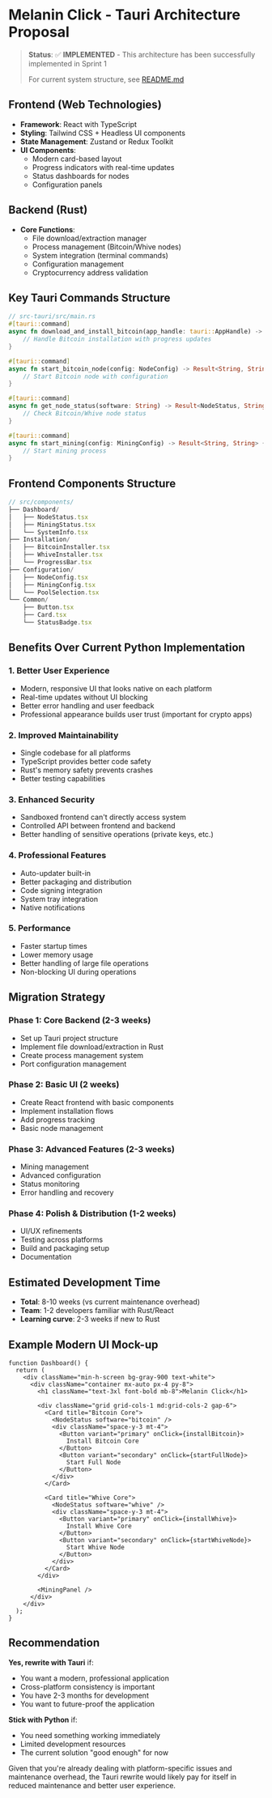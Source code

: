 # Melanin Click - Tauri Architecture Proposal

> **Status**: ✅ **IMPLEMENTED** - This architecture has been successfully implemented in Sprint 1
> 
> For current system structure, see [README.md](../README.md#-system-structure)

## Frontend (Web Technologies)
- **Framework**: React with TypeScript
- **Styling**: Tailwind CSS + Headless UI components
- **State Management**: Zustand or Redux Toolkit
- **UI Components**: 
  - Modern card-based layout
  - Progress indicators with real-time updates
  - Status dashboards for nodes
  - Configuration panels

## Backend (Rust)
- **Core Functions**:
  - File download/extraction manager
  - Process management (Bitcoin/Whive nodes)
  - System integration (terminal commands)
  - Configuration management
  - Cryptocurrency address validation

## Key Tauri Commands Structure

```rust
// src-tauri/src/main.rs
#[tauri::command]
async fn download_and_install_bitcoin(app_handle: tauri::AppHandle) -> Result<String, String> {
    // Handle Bitcoin installation with progress updates
}

#[tauri::command] 
async fn start_bitcoin_node(config: NodeConfig) -> Result<String, String> {
    // Start Bitcoin node with configuration
}

#[tauri::command]
async fn get_node_status(software: String) -> Result<NodeStatus, String> {
    // Check Bitcoin/Whive node status
}

#[tauri::command]
async fn start_mining(config: MiningConfig) -> Result<String, String> {
    // Start mining process
}
```

## Frontend Components Structure

```typescript
// src/components/
├── Dashboard/
│   ├── NodeStatus.tsx
│   ├── MiningStatus.tsx
│   └── SystemInfo.tsx
├── Installation/
│   ├── BitcoinInstaller.tsx
│   ├── WhiveInstaller.tsx
│   └── ProgressBar.tsx
├── Configuration/
│   ├── NodeConfig.tsx
│   ├── MiningConfig.tsx
│   └── PoolSelection.tsx
└── Common/
    ├── Button.tsx
    ├── Card.tsx
    └── StatusBadge.tsx
```

## Benefits Over Current Python Implementation

### 1. **Better User Experience**
- Modern, responsive UI that looks native on each platform
- Real-time updates without UI blocking
- Better error handling and user feedback
- Professional appearance builds user trust (important for crypto apps)

### 2. **Improved Maintainability**
- Single codebase for all platforms
- TypeScript provides better code safety
- Rust's memory safety prevents crashes
- Better testing capabilities

### 3. **Enhanced Security**
- Sandboxed frontend can't directly access system
- Controlled API between frontend and backend
- Better handling of sensitive operations (private keys, etc.)

### 4. **Professional Features**
- Auto-updater built-in
- Better packaging and distribution
- Code signing integration
- System tray integration
- Native notifications

### 5. **Performance**
- Faster startup times
- Lower memory usage
- Better handling of large file operations
- Non-blocking UI during operations

## Migration Strategy

### Phase 1: Core Backend (2-3 weeks)
- Set up Tauri project structure
- Implement file download/extraction in Rust
- Create process management system
- Port configuration management

### Phase 2: Basic UI (2 weeks)
- Create React frontend with basic components
- Implement installation flows
- Add progress tracking
- Basic node management

### Phase 3: Advanced Features (2-3 weeks)
- Mining management
- Advanced configuration
- Status monitoring
- Error handling and recovery

### Phase 4: Polish & Distribution (1-2 weeks)
- UI/UX refinements
- Testing across platforms
- Build and packaging setup
- Documentation

## Estimated Development Time
- **Total**: 8-10 weeks (vs current maintenance overhead)
- **Team**: 1-2 developers familiar with Rust/React
- **Learning curve**: 2-3 weeks if new to Rust

## Example Modern UI Mock-up

```tsx
function Dashboard() {
  return (
    <div className="min-h-screen bg-gray-900 text-white">
      <div className="container mx-auto px-4 py-8">
        <h1 className="text-3xl font-bold mb-8">Melanin Click</h1>
        
        <div className="grid grid-cols-1 md:grid-cols-2 gap-6">
          <Card title="Bitcoin Core">
            <NodeStatus software="bitcoin" />
            <div className="space-y-3 mt-4">
              <Button variant="primary" onClick={installBitcoin}>
                Install Bitcoin Core
              </Button>
              <Button variant="secondary" onClick={startFullNode}>
                Start Full Node
              </Button>
            </div>
          </Card>
          
          <Card title="Whive Core">
            <NodeStatus software="whive" />
            <div className="space-y-3 mt-4">
              <Button variant="primary" onClick={installWhive}>
                Install Whive Core
              </Button>
              <Button variant="secondary" onClick={startWhiveNode}>
                Start Whive Node
              </Button>
            </div>
          </Card>
        </div>
        
        <MiningPanel />
      </div>
    </div>
  );
}
```

## Recommendation

**Yes, rewrite with Tauri** if:
- You want a modern, professional application
- Cross-platform consistency is important
- You have 2-3 months for development
- You want to future-proof the application

**Stick with Python** if:
- You need something working immediately
- Limited development resources
- The current solution "good enough" for now

Given that you're already dealing with platform-specific issues and maintenance overhead, the Tauri rewrite would likely pay for itself in reduced maintenance and better user experience. 